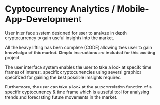 # Cyptocurrency Analytics / Mobile-App-Development
User inter face system designed for user to analyze in depth cryptocurrency to gain useful insights into the market.

All the heavy lifting has been complete (CODE) allowing thes user to gain knowledge of this market.
SImple instructions are included for this exciting project.

The user interface system enables the user to take a look at specifc time frames of interest, specific cryptocurrencies using several graphics specifized for 
gaining the best possible imsights required.

Furthermore, the user can take a look at the autocorrelation function of a specific cyptocurrency & time frame which is a useful tool for analysing trends and forecasting future movements in the market.



